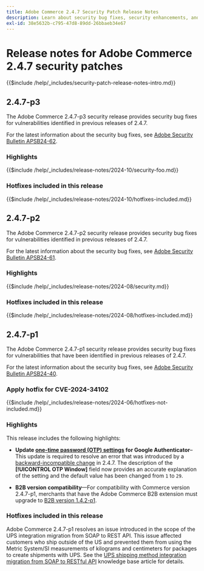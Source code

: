 ```yaml
---
title: Adobe Commerce 2.4.7 Security Patch Release Notes
description: Learn about security bug fixes, security enhancements, and other security related updates included in the security patch releases for Adobe Commerce version 2.4.7.
exl-id: 38e5632b-c795-47d8-89dd-26bbaeb34e67
---
```

# Release notes for Adobe Commerce 2.4.7 security patches

{{$include /help/_includes/security-patch-release-notes-intro.md}}

## 2.4.7-p3

The Adobe Commerce 2.4.7-p3 security release provides security bug fixes for vulnerabilities identified in previous releases of 2.4.7.

For the latest information about the security bug fixes, see [Adobe Security Bulletin APSB24-62](https://helpx.adobe.com/security/products/magento/apsb24-62.html).

### Highlights

{{$include /help/_includes/release-notes/2024-10/security-foo.md}}

### Hotfixes included in this release

{{$include /help/_includes/release-notes/2024-10/hotfixes-included.md}}

## 2.4.7-p2

The Adobe Commerce 2.4.7-p2 security release provides security bug fixes for vulnerabilities identified in previous releases of 2.4.7.

For the latest information about the security bug fixes, see [Adobe Security Bulletin APSB24-61](https://helpx.adobe.com/security/products/magento/apsb24-61.html).

### Highlights

{{$include /help/_includes/release-notes/2024-08/security.md}}

### Hotfixes included in this release

{{$include /help/_includes/release-notes/2024-08/hotfixes-included.md}}

## 2.4.7-p1

The Adobe Commerce 2.4.7-p1 security release provides security bug fixes for vulnerabilities that have been identified in previous releases of 2.4.7.

For the latest information about the security bug fixes, see [Adobe Security Bulletin APSB24-40](https://helpx.adobe.com/security/products/magento/apsb24-40.html).

### Apply hotfix for CVE-2024-34102

{{$include /help/_includes/release-notes/2024-06/hotfixes-not-included.md}}

### Highlights

This release includes the following highlights:

* **Update [one-time password (OTP) settings](https://experienceleague.adobe.com/en/docs/commerce-admin/systems/security/2fa/security-two-factor-authentication#google) for Google Authenticator**–This update is required to resolve an error that was introduced by a [backward-incompatible change](https://developer.adobe.com/commerce/php/development/backward-incompatible-changes/highlights/#new-system-configuration-validation-for-two-factor-authentication-otp_window-value) in 2.4.7. The description of the **[!UICONTROL OTP Window]** field now provides an accurate explanation of the setting and the default value has been changed from `1` to `29`.

* **B2B version compatibility**—For compatibility with Commerce version 2.4.7-p1, merchants that have the Adobe Commerce B2B extension must upgrade to [B2B version 1.4.2-p1](https://experienceleague.adobe.com/en/docs/commerce-admin/b2b/release-notes#b2b-v142-p1).

### Hotfixes included in this release

Adobe Commerce 2.4.7-p1 resolves an issue introduced in the scope of the UPS integration migration from SOAP to REST API. This issue affected customers who ship outside of the US and prevented them from using the Metric System/SI measurements of kilograms and centimeters for packages to create shipments with UPS. See the [UPS shipping method integration migration from SOAP to RESTful API](https://experienceleague.adobe.com/en/docs/commerce-knowledge-base/kb/troubleshooting/known-issues-patches-attached/ups-shipping-method-integration-migration-from-soap-to-restful-api) knowledge base article for details.
